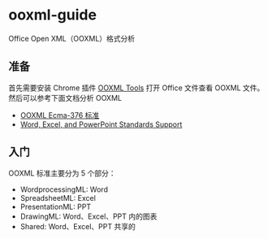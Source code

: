 # ooxml-guide

Office Open XML（OOXML）格式分析

## 准备

首先需要安装 Chrome 插件 [OOXML Tools](https://chrome.google.com/webstore/detail/ooxml-tools/bjmmjfdegplhkefakjkccocjanekbapn) 打开 Office 文件查看 OOXML 文件。然后可以参考下面文档分析 OOXML

- [OOXML Ecma-376 标准](http://www.ecma-international.org/publications/standards/Ecma-376.htm)
- [Word, Excel, and PowerPoint Standards Support](https://learn.microsoft.com/en-us/openspecs/office_standards/ms-offstandlp/d5784a8b-7070-466b-befa-b7bf3724c6f0)

## 入门

OOXML 标准主要分为 5 个部分：

- WordprocessingML: Word
- SpreadsheetML: Excel
- PresentationML: PPT
- DrawingML: Word、Excel、PPT 内的图表
- Shared: Word、Excel、PPT 共享的
